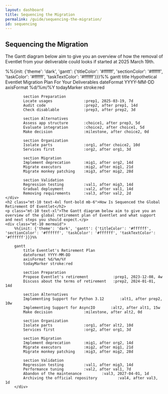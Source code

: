 ```yaml
---
layout: dashboard
title: Sequencing the Migration
permalink: /guide/sequencing-the-migration/
id: sequencing
---
```

<section>
    <h2 class="mt-10 text-4xl font-bold mb-6">Sequencing the Migration</h2>
    <p class="mt-10 text-xl">The Gantt diagram below aim to give you an overview of how the removal of Eventlet from your deliverable could looks if started at 2025 March 19th.</p>
    <div class="mt-10 mermaid">
        %%{init: {'theme': 'dark', 'gantt': {'titleColor': '#ffffff', 'sectionColor': '#ffffff', 'taskColor': '#ffffff', 'taskTextColor': '#ffffff'}}}%%
        gantt
            title Hypothetical Eventlet Migration Plan For Your Deliverables
            dateFormat YYYY-MM-DD
            axisFormat %d/%m/%Y
            todayMarker stroke:red
            
            section Preparation
            Locate usages              :prep1, 2025-03-19, 7d
            Audit code                 :prep2, after prep1, 14d
            Check disablable           :prep3, after prep2, 3d
            
            section Alternatives
            Assess app structure       :choice1, after prep3, 5d
            Evaluate integration       :choice2, after choice1, 5d
            Make decision              :milestone, after choice2, 0d
            
            section Organization
            Isolate parts              :org1, after choice2, 10d
            Services first             :org2, after org1, 3d
            
            section Migration
            Implement deprecation      :mig1, after org2, 14d
            Migrate executors          :mig2, after mig1, 21d
            Migrate monkey patching    :mig3, after mig2, 28d
            
            section Validation
            Regression testing         :val1, after mig3, 14d
            Gradual deployment         :val2, after val1, 14d
            Removing requirements      :val3, after val2, 2d
    </div>
    <h2 class="mt-10 text-4xl font-bold mb-6">How Is Sequenced the Global Retirement Of Eventlet</h2>
    <p class="mt-10 text-xl">The Gantt diagram below aim to give you an overview of the global retirement plan of Eventlet and what support and next steps you should expect.</p>
    <div class="mt-10 mermaid">
        %%{init: {'theme': 'dark', 'gantt': {'titleColor': '#ffffff', 'sectionColor': '#ffffff', 'taskColor': '#ffffff', 'taskTextColor': '#ffffff'}}}%%

        gantt
            title Eventlet's Retirement Plan
            dateFormat YYYY-MM-DD
            axisFormat %d/%m/%Y
            todayMarker stroke:red
            
            section Preparation
            Propose Eventlet's retirement           :prep1, 2023-12-08, 4w
            Discuss about the terms of retirement   :prep2, 2024-01-01, 14d
            
            section Alternatives
            Implementing Support for Python 3.12       :alt1, after prep2, 10w
            Implementing Support for AsyncIO       :alt2, after alt1, 15w
            Make decision              :milestone, after alt2, 0d
            
            section Organization
            Isolate parts              :org1, after alt2, 10d
            Services first             :org2, after org1, 3d
            
            section Migration
            Implement deprecation      :mig1, after org2, 14d
            Migrate executors          :mig2, after mig1, 21d
            Migrate monkey patching    :mig3, after mig2, 28d
            
            section Validation
            Regression testing         :val1, after mig3, 14d
            Performance tuning         :val2, after val1, 7d
            Abandon of the maintenance         :val3, 2027-04-01, 1d
            Archiving the official repository         :val4, after val3, 1d
        </div>
</section>